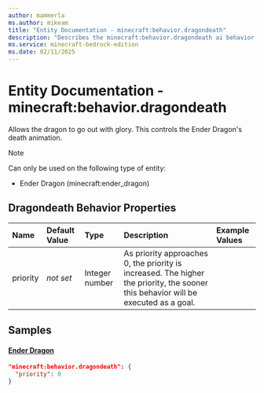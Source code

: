 ```yaml
---
author: mammerla
ms.author: mikeam
title: "Entity Documentation - minecraft:behavior.dragondeath"
description: "Describes the minecraft:behavior.dragondeath ai behavior component"
ms.service: minecraft-bedrock-edition
ms.date: 02/11/2025 
---
```


# Entity Documentation - minecraft:behavior.dragondeath

Allows the dragon to go out with glory. This controls the Ender Dragon's death animation.

> [!Note]
> Can only be used on the following type of entity:
> 
> * Ender Dragon (minecraft:ender_dragon)
> 

## Dragondeath Behavior Properties

|Name       |Default Value |Type |Description |Example Values |
|:----------|:-------------|:----|:-----------|:------------- |
| priority | *not set* | Integer number | As priority approaches 0, the priority is increased. The higher the priority, the sooner this behavior will be executed as a goal. |  | 

## Samples

#### [Ender Dragon](https://github.com/Mojang/bedrock-samples/tree/preview/behavior_pack/entities/ender_dragon.json)


```json
"minecraft:behavior.dragondeath": {
  "priority": 0
}
```
